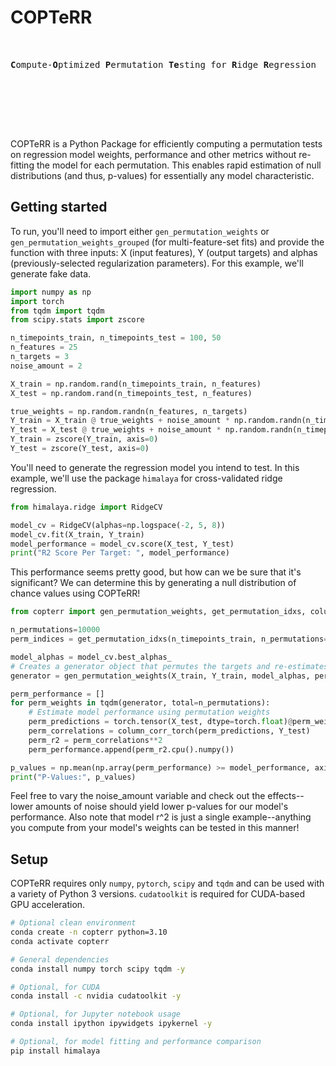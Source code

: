 # COPTeRR
<pre>  
                                                                       ______.........--=T=--.........______
<b>C</b>ompute-<b>O</b>ptimized <b>P</b>ermutation <b>Te</b>sting for <b>R</b>idge <b>R</b>egression                .             |:|
                                                                     :-. //           /""""""-.
                                                                     ': '-._____..--""(""""""()`---.__
                                                                      /:   _..__   ''  ":""""'[] |""`\\
                                                                      ': :'     `-.     _:._     '"""" :
                                                                       ::          '--=:____:.___....-"
                                                                                         O"       O"</pre>

COPTeRR is a Python Package for efficiently computing a permutation tests on regression model weights, performance and other metrics without re-fitting the model for each permutation.  This enables rapid estimation of null distributions (and thus, p-values) for essentially any model characteristic.

## Getting started
To run, you'll need to import either `gen_permutation_weights` or `gen_permutation_weights_grouped` (for multi-feature-set fits) and provide the function with three inputs: X (input features), Y (output targets) and alphas (previously-selected regularization parameters).  For this example, we'll generate fake data.

``` python
import numpy as np
import torch
from tqdm import tqdm
from scipy.stats import zscore

n_timepoints_train, n_timepoints_test = 100, 50
n_features = 25
n_targets = 3
noise_amount = 2

X_train = np.random.rand(n_timepoints_train, n_features)
X_test = np.random.rand(n_timepoints_test, n_features)

true_weights = np.random.randn(n_features, n_targets)
Y_train = X_train @ true_weights + noise_amount * np.random.randn(n_timepoints_train, n_targets)
Y_test = X_test @ true_weights + noise_amount * np.random.randn(n_timepoints_test, n_targets)
Y_train = zscore(Y_train, axis=0)
Y_test = zscore(Y_test, axis=0)
```

You'll need to generate the regression model you intend to test.  In this example, we'll use the package `himalaya` for cross-validated ridge regression.

``` python
from himalaya.ridge import RidgeCV

model_cv = RidgeCV(alphas=np.logspace(-2, 5, 8))
model_cv.fit(X_train, Y_train)
model_performance = model_cv.score(X_test, Y_test)
print("R2 Score Per Target: ", model_performance)
```
This performance seems pretty good, but how can we be sure that it's significant?  We can determine this by generating a null distribution of chance values using COPTeRR!

``` python
from copterr import gen_permutation_weights, get_permutation_idxs, column_corr_torch

n_permutations=10000
perm_indices = get_permutation_idxs(n_timepoints_train, n_permutations=n_permutations, block_len=5)

model_alphas = model_cv.best_alphas_
# Creates a generator object that permutes the targets and re-estimates weights
generator = gen_permutation_weights(X_train, Y_train, model_alphas, perm_indices, verbose=False)

perm_performance = []
for perm_weights in tqdm(generator, total=n_permutations):
    # Estimate model performance using permutation weights
    perm_predictions = torch.tensor(X_test, dtype=torch.float)@perm_weights
    perm_correlations = column_corr_torch(perm_predictions, Y_test)
    perm_r2 = perm_correlations**2
    perm_performance.append(perm_r2.cpu().numpy())

p_values = np.mean(np.array(perm_performance) >= model_performance, axis=0)
print("P-Values:", p_values)
```
Feel free to vary the noise_amount variable and check out the effects--lower amounts of noise should yield lower p-values for our model's performance. Also note that model r^2 is just a single example--anything you compute from your model's weights can be tested in this manner!

## Setup
COPTeRR requires only `numpy`, `pytorch`, `scipy` and `tqdm` and can be used with a variety of Python 3 versions. `cudatoolkit` is required for CUDA-based GPU acceleration.

``` bash
# Optional clean environment
conda create -n copterr python=3.10
conda activate copterr

# General dependencies
conda install numpy torch scipy tqdm -y

# Optional, for CUDA
conda install -c nvidia cudatoolkit -y

# Optional, for Jupyter notebook usage
conda install ipython ipywidgets ipykernel -y

# Optional, for model fitting and performance comparison
pip install himalaya
```